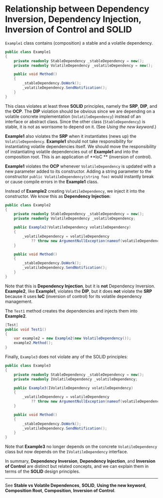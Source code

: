 # Relationship between Dependency Inversion, Dependency Injection, Inversion of Control and SOLID

`Example1` class contains (composition) a stable and a volatile dependency.

```C#
public class Example1
{
    private readonly StableDependency _stableDependency = new();
    private readonly VolatileDependency _volatileDependency = new();

    public void Method()
    {
        _stableDependency.DoWork();
        _volatileDependency.SendNotification();
    }
}
```

This class violates at least three **SOLID** principles, namely the **SRP**, **DIP**, and the **OCP**. The **DIP**
violation should be obvious since we are depending on a volatile concrete implementation (`VolatileDependency`) instead
of an interface or abstract class. Since the other class (`StableDependency`) is stable, it is not as worrisome to
depend on it. (See *Using the new keyword*.)

**Example1** also violates the **SRP** when it instantiates (news up) the `VolatileDependency`. **Example1** should
not take responsibility for instantiating volatile dependencies itself. We should move the responsibility of
instantiating volatile dependencies out of **Example1** and into the composition root. This is an application of **IoC
** (inversion of control).

**Example1** violates the **OCP** whenever `VolatileDependency` is updated with a new parameter added to its
constructor. Adding a string parameter to the constructor `public VolatileDependency(string foo)` would instantly break
or cause compile errors in the **Example1** class.

Instead of **Example2** creating `VolatileDependency`, we inject it into the constructor. We know this as **Dependency
Injection**:

```C#
public class Example2
{
    private readonly StableDependency _stableDependency = new();
    private readonly VolatileDependency _volatileDependency;

    public Example2(VolatileDependency volatileDependency)
    {
        _volatileDependency = volatileDependency 
            ?? throw new ArgumentNullException(nameof(volatileDependency));
    }

    public void Method()
    {
        _stableDependency.DoWork();
        _volatileDependency.SendNotification();
    }
}
```
Note that this is **Dependency Injection**, but it is **not** Dependency Inversion. **Example2**, like **Example1**, violates the **DIP**, but it does **not** violate the **SRP** because it uses **IoC** (inversion of control) for its volatile dependency management.

The `Test1` method creates the dependencies and injects them into **Example2**.

```C#
[Test]
public void Test1()
{
    var example2 = new Example2(new VolatileDependency());
    example2.Method();
}
```

Finally, `Example3`  does not violate any of the SOLID principles:

```C#
public class Example3
{
    private readonly StableDependency _stableDependency = new();
    private readonly IVolatileDependency _volatileDependency;

    public Example3(IVolatileDependency volatileDependency)
    {
        _volatileDependency = volatileDependency 
            ?? throw new ArgumentNullException(nameof(volatileDependency));
    }

    public void Method()
    {
        _stableDependency.DoWork();
        _volatileDependency.SendNotification();
    }
}
```

Note that **Example3** no longer depends on the concrete `VolatileDependency` class but now depends on the `IVolatileDependency` interface.

In summary, **Dependency Inversion**, **Dependency Injection**, and **Inversion of Control** are distinct but related concepts, and we can explain them in terms of the **SOLID** design principles.

---

See **Stable vs Volatile Dependences**, **SOLID**, **Using the new keyword**, **Composition Root**, **Composition**, **Inversion of Control**.





